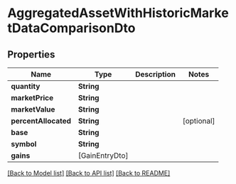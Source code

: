# AggregatedAssetWithHistoricMarketDataComparisonDto

## Properties
Name | Type | Description | Notes
------------ | ------------- | ------------- | -------------
**quantity** | **String** |  | 
**marketPrice** | **String** |  | 
**marketValue** | **String** |  | 
**percentAllocated** | **String** |  | [optional] 
**base** | **String** |  | 
**symbol** | **String** |  | 
**gains** | [GainEntryDto] |  | 

[[Back to Model list]](../README.md#documentation-for-models) [[Back to API list]](../README.md#documentation-for-api-endpoints) [[Back to README]](../README.md)


